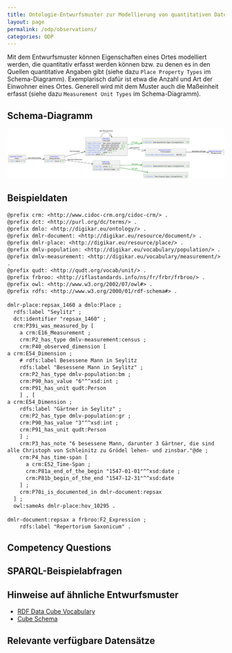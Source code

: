 ```yaml
---
title: Ontologie-Entwurfsmuster zur Modellierung von quantitativen Daten zu einem Ort
layout: page
permalink: /odp/observations/
categories: ODP
---
```


Mit dem Entwurfsmuster können Eigenschaften eines Ortes modelliert werden, die quantitativ erfasst werden können bzw. zu denen es in den Quellen quantitative Angaben gibt (siehe dazu `Place Property Types` im Schema-Diagramm). Exemplarisch dafür ist etwa die Anzahl und Art der Einwohner eines Ortes. Generell wird mit dem Muster auch die Maßeinheit erfasst (siehe dazu `Measurement Unit Types` im Schema-Diagramm). 

## Schema-Diagramm

![Schema-Diagramm](../img/dmlo-place-observations.svg)


## Beispieldaten

```turtle
@prefix crm: <http://www.cidoc-crm.org/cidoc-crm/> .
@prefix dct: <http://purl.org/dc/terms/> .
@prefix dmlo: <http://digikar.eu/ontology/> .
@prefix dmlr-document: <http://digikar.eu/resource/document/> .
@prefix dmlr-place: <http://digikar.eu/resource/place/> .
@prefix dmlv-population: <http://digikar.eu/vocabulary/population/> .
@prefix dmlv-measurement: <http://digikar.eu/vocabulary/measurement/> .
@prefix qudt: <http://qudt.org/vocab/unit/> .
@prefix frbroo: <http://iflastandards.info/ns/fr/frbr/frbroo/> .
@prefix owl: <http://www.w3.org/2002/07/owl#> .
@prefix rdfs: <http://www.w3.org/2000/01/rdf-schema#> .

dmlr-place:repsax_1460 a dmlo:Place ;
  rdfs:label "Seylitz" ;
  dct:identifier "repsax_1460" ; 
  crm:P39i_was_measured_by [
    a crm:E16_Measurement ; 
    crm:P2_has_type dmlv-measurement:census ; 
    crm:P40_observed_dimension [
a crm:E54_Dimension ; 
    # rdfs:label Besessene Mann in Seylitz 
    rdfs:label "Besessene Mann in Seylitz" ;
    crm:P2_has_type dmlv-population:bm ; 
    crm:P90_has_value "6"^^xsd:int ;
    crm:P91_has_unit qudt:Person  
    ] , [ 
a crm:E54_Dimension ; 
    rdfs:label "Gärtner in Seylitz" ;
    crm:P2_has_type dmlv-population:gr ; 
    crm:P90_has_value "3"^^xsd:int ;
    crm:P91_has_unit qudt:Person 
    ] ; 
    crm:P3_has_note "6 besessene Mann, darunter 3 Gärtner, die sind alle Christoph von Schleinitz zu Grödel lehen- und zinsbar."@de ;  
    crm:P4_has_time-span [ 
      a crm:E52_Time-Span ;
      crm:P81a_end_of_the_begin "1547-01-01"^^xsd:date ;
      crm:P81b_begin_of_the_end "1547-12-31"^^xsd:date 
    ] ; 
    crm:P70i_is_documented_in dmlr-document:repsax 
  ] ; 
  owl:sameAs dmlr-place:hov_10295 .

dmlr-document:repsax a frbroo:F2_Expression ;
    rdfs:label "Repertorium Saxonicum" .
```


## Competency Questions


## SPARQL-Beispielabfragen


## Hinweise auf ähnliche Entwurfsmuster

- [RDF Data Cube Vocabulary](http://www.w3.org/TR/vocab-data-cube/)
- [Cube Schema](https://zazuko.github.io/cube-link/)


## Relevante verfügbare Datensätze

